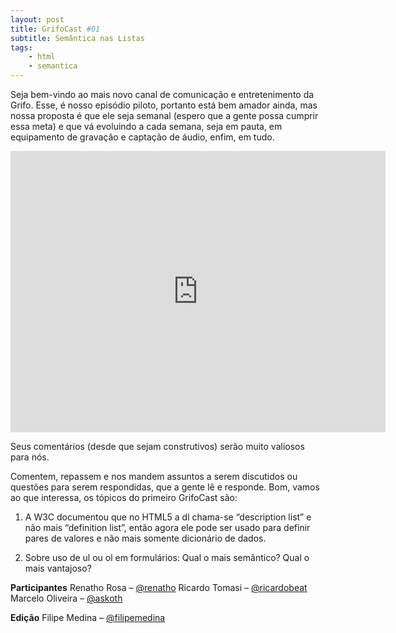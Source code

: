 ```yaml
---
layout: post
title: GrifoCast #01
subtitle: Semântica nas Listas
tags:
    - html
    - semantica
---
```


Seja bem-vindo ao mais novo canal de comunicação e entretenimento da Grifo. Esse, é nosso episódio piloto, portanto está bem amador ainda, mas nossa proposta é que ele seja semanal (espero que a gente possa cumprir essa meta) e que vá evoluindo a cada semana, seja em pauta, em equipamento de gravação e captação de áudio, enfim, em tudo.

<iframe id="vvq-308-vimeo-1" src="http://player.vimeo.com/video/16320530?title=1&amp;byline=1&amp;portrait=0&amp;fullscreen=1" width="600" height="450" frameborder="0">&lt;a href="http://www.vimeo.com/16320530"&gt;http://www.vimeo.com/16320530&lt;/a&gt;</iframe>

Seus comentários (desde que sejam construtivos) serão muito valiosos para nós.

Comentem, repassem e nos mandem assuntos a serem discutidos ou questões para serem respondidas, que a gente lê e responde.
Bom, vamos ao que interessa, os tópicos do primeiro GrifoCast são:

1) A W3C documentou que no HTML5 a dl chama-se “description list” e não mais “definition list”, então agora ele pode ser usado para definir pares de valores e não mais somente dicionário de dados.

2) Sobre uso de ul ou ol em formulários: Qual o mais semântico? Qual o mais vantajoso?

**Participantes**
Renatho Rosa – [@renatho](http://twitter.com/renatho)
Ricardo Tomasi – [@ricardobeat](http://twitter.com/ricardobeat)
Marcelo Oliveira – [@askoth](http://twitter.com/askoth)

**Edição**
Filipe Medina – [@filipemedina](http://twitter.com/filipemedina)
